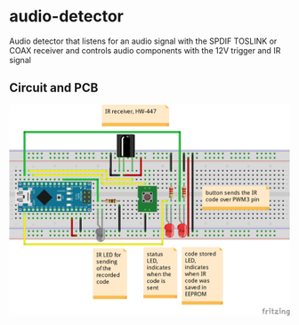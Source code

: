 # audio-detector
Audio detector that listens for an audio signal with the SPDIF TOSLINK or COAX receiver and controls audio components with the 12V trigger and IR signal


## Circuit and PCB ##
![breadboard](https://github.com/stellarshenson/audio-detector/blob/master/audio-detector_bb.jpg)

